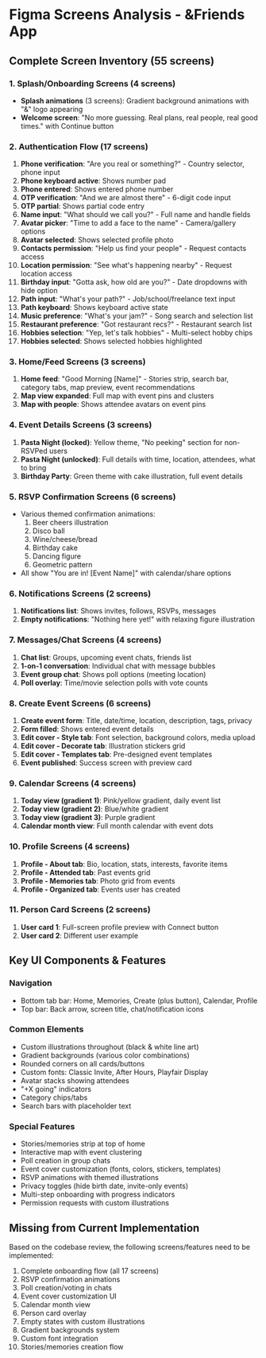 # Figma Screens Analysis - &Friends App

## Complete Screen Inventory (55 screens)

### 1. Splash/Onboarding Screens (4 screens)
- **Splash animations** (3 screens): Gradient background animations with "&" logo appearing
- **Welcome screen**: "No more guessing. Real plans, real people, real good times." with Continue button

### 2. Authentication Flow (17 screens)
1. **Phone verification**: "Are you real or something?" - Country selector, phone input
2. **Phone keyboard active**: Shows number pad
3. **Phone entered**: Shows entered phone number
4. **OTP verification**: "And we are almost there" - 6-digit code input
5. **OTP partial**: Shows partial code entry
6. **Name input**: "What should we call you?" - Full name and handle fields
7. **Avatar picker**: "Time to add a face to the name" - Camera/gallery options
8. **Avatar selected**: Shows selected profile photo
9. **Contacts permission**: "Help us find your people" - Request contacts access
10. **Location permission**: "See what's happening nearby" - Request location access
11. **Birthday input**: "Gotta ask, how old are you?" - Date dropdowns with hide option
12. **Path input**: "What's your path?" - Job/school/freelance text input
13. **Path keyboard**: Shows keyboard active state
14. **Music preference**: "What's your jam?" - Song search and selection list
15. **Restaurant preference**: "Got restaurant recs?" - Restaurant search list
16. **Hobbies selection**: "Yep, let's talk hobbies" - Multi-select hobby chips
17. **Hobbies selected**: Shows selected hobbies highlighted

### 3. Home/Feed Screens (3 screens)
1. **Home feed**: "Good Morning [Name]" - Stories strip, search bar, category tabs, map preview, event recommendations
2. **Map view expanded**: Full map with event pins and clusters
3. **Map with people**: Shows attendee avatars on event pins

### 4. Event Details Screens (3 screens)
1. **Pasta Night (locked)**: Yellow theme, "No peeking" section for non-RSVPed users
2. **Pasta Night (unlocked)**: Full details with time, location, attendees, what to bring
3. **Birthday Party**: Green theme with cake illustration, full event details

### 5. RSVP Confirmation Screens (6 screens)
- Various themed confirmation animations:
  1. Beer cheers illustration
  2. Disco ball
  3. Wine/cheese/bread
  4. Birthday cake
  5. Dancing figure
  6. Geometric pattern
- All show "You are in! [Event Name]" with calendar/share options

### 6. Notifications Screens (2 screens)
1. **Notifications list**: Shows invites, follows, RSVPs, messages
2. **Empty notifications**: "Nothing here yet!" with relaxing figure illustration

### 7. Messages/Chat Screens (4 screens)
1. **Chat list**: Groups, upcoming event chats, friends list
2. **1-on-1 conversation**: Individual chat with message bubbles
3. **Event group chat**: Shows poll options (meeting location)
4. **Poll overlay**: Time/movie selection polls with vote counts

### 8. Create Event Screens (6 screens)
1. **Create event form**: Title, date/time, location, description, tags, privacy
2. **Form filled**: Shows entered event details
3. **Edit cover - Style tab**: Font selection, background colors, media upload
4. **Edit cover - Decorate tab**: Illustration stickers grid
5. **Edit cover - Templates tab**: Pre-designed event templates
6. **Event published**: Success screen with preview card

### 9. Calendar Screens (4 screens)
1. **Today view (gradient 1)**: Pink/yellow gradient, daily event list
2. **Today view (gradient 2)**: Blue/white gradient
3. **Today view (gradient 3)**: Purple gradient
4. **Calendar month view**: Full month calendar with event dots

### 10. Profile Screens (4 screens)
1. **Profile - About tab**: Bio, location, stats, interests, favorite items
2. **Profile - Attended tab**: Past events grid
3. **Profile - Memories tab**: Photo grid from events
4. **Profile - Organized tab**: Events user has created

### 11. Person Card Screens (2 screens)
1. **User card 1**: Full-screen profile preview with Connect button
2. **User card 2**: Different user example

## Key UI Components & Features

### Navigation
- Bottom tab bar: Home, Memories, Create (plus button), Calendar, Profile
- Top bar: Back arrow, screen title, chat/notification icons

### Common Elements
- Custom illustrations throughout (black & white line art)
- Gradient backgrounds (various color combinations)
- Rounded corners on all cards/buttons
- Custom fonts: Classic Invite, After Hours, Playfair Display
- Avatar stacks showing attendees
- "+X going" indicators
- Category chips/tabs
- Search bars with placeholder text

### Special Features
- Stories/memories strip at top of home
- Interactive map with event clustering
- Poll creation in group chats
- Event cover customization (fonts, colors, stickers, templates)
- RSVP animations with themed illustrations
- Privacy toggles (hide birth date, invite-only events)
- Multi-step onboarding with progress indicators
- Permission requests with custom illustrations

## Missing from Current Implementation
Based on the codebase review, the following screens/features need to be implemented:
1. Complete onboarding flow (all 17 screens)
2. RSVP confirmation animations
3. Poll creation/voting in chats
4. Event cover customization UI
5. Calendar month view
6. Person card overlay
7. Empty states with custom illustrations
8. Gradient backgrounds system
9. Custom font integration
10. Stories/memories creation flow